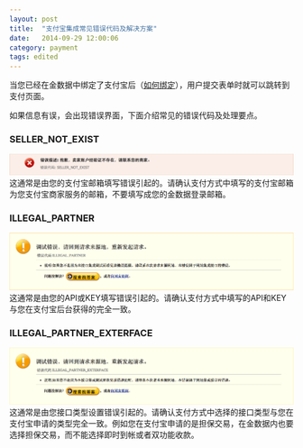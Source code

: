 ```yaml
---
layout: post
title:  "支付宝集成常见错误代码及解决方案"
date:   2014-09-29 12:00:06
category: payment
tags: edited
---
```


当您已经在金数据中绑定了支付宝后（[如何绑定](alipay.html)），用户提交表单时就可以跳转到支付页面。

如果信息有误，会出现错误界面，下面介绍常见的错误代码及处理要点。

### SELLER\_NOT_EXIST

![](/images/alipay-faq-seller-not-exist.png)
这通常是由您的支付宝邮箱填写错误引起的。请确认支付方式中填写的支付宝邮箱为您支付宝商家服务的邮箱，不要填写成您的金数据登录邮箱。

### ILLEGAL_PARTNER

![](/images/alipay-faq-illegal-partner.png)
这通常是由您的API或KEY填写错误引起的。请确认支付方式中填写的API和KEY与您在支付宝后台获得的完全一致。

### ILLEGAL\_PARTNER_EXTERFACE

![](/images/alipay-faq-illegal-partner-exterface.png)
这通常是由您接口类型设置错误引起的。请确认支付方式中选择的接口类型与您在支付宝申请的类型完全一致。例如您在支付宝申请的是担保交易，在金数据内也要选择担保交易，而不能选择即时到帐或者双功能收款。
